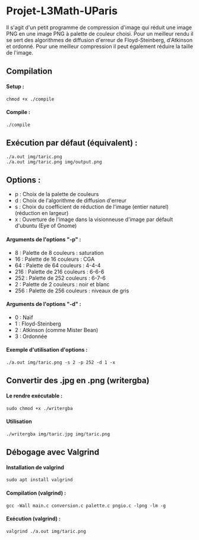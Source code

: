 # Projet-L3Math-UParis

Il s'agit d'un petit programme de compression d'image qui réduit une image PNG en une image PNG à palette de couleur choisi. Pour un meilleur rendu il se sert des algorithmes de diffusion d'erreur de Floyd-Steinberg, d'Atkinson et ordonné. Pour une meilleur compression il peut également réduire la taille de l'image.

## Compilation
#### Setup : 
```
chmod +x ./compile
```
#### Compile : 
```
./compile
```
## Exécution par défaut (équivalent) : 
```
./a.out img/taric.png
./a.out img/taric.png img/output.png
```
## Options :
 * p : Choix de la palette de couleurs
 * d : Choix de l'algorithme de diffusion d'erreur
 * s : Choix du coefficient de réduction de l'image (entier naturel) (réduction en largeur)
 * x : Ouverture de l'image dans la visionneuse d'image par défault d'ubuntu (Eye of Gnome)
#### Arguments de l'options "-p" :
  * 8 : Palette de 8 couleurs : saturation
  * 16 : Palette de 16 couleurs : CGA
  * 64 : Palette de 64 couleurs : 4-4-4
  * 216 : Palette de 216 couleurs : 6-6-6
  * 252 : Palette de 252 couleurs : 6-7-6
  * 2 : Palette de 2 couleurs : noir et blanc
  * 256 : Palette de 256 couleurs : niveaux de gris
#### Arguments de l'options "-d" :
  * 0 : Naïf
  * 1 : Floyd-Steinberg
  * 2 : Atkinson (comme Mister Bean)
  * 3 : Ordonnée
#### Exemple d'utilisation d'options :
```
./a.out img/taric.png -s 2 -p 252 -d 1 -x
```
## Convertir des .jpg en .png (writergba)
#### Le rendre exécutable :
```
sudo chmod +x ./writergba
```
#### Utilisation
```
./writergba img/taric.jpg img/taric.png
```
## Débogage avec Valgrind
#### Installation de valgrind
```
sudo apt install valgrind
```
#### Compilation (valgrind) : 
```
gcc -Wall main.c conversion.c palette.c pngio.c -lpng -lm -g
```
#### Exécution (valgrind) : 
```
valgrind ./a.out img/taric.png
```
